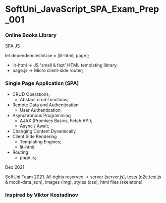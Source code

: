 # SoftUni_JavaScript_SPA_Exam_Prep_001
### Online Books Library
SPA JS 

let dependenciesInUse = [lit-html, page];
- lit-html -> JS 'small & fast' HTML templating library;
- page.js -> Micro client-side router;

### Single Page Application (SPA)
- CRUD Operations;
  - Abstact crud-functions;
- Remote Data and Authentication
  - User Authentication;
- Asynchronous Programming
  - AJAX (Promises Basics, Fetch API);
  - Async / Await;
- Changing Content Dynamically
- Client Side Rendering
  - Templating Engines;
  - lit-html;
- Routing
  - page.js;

Dec 2021

SoftUni Team 2021. All rights reserved -> server (server.js), tests (e2e.test.js & mock-data.json), images (img), styles (css), html files (skeletons)


### Inspired by Viktor Kostadinov
